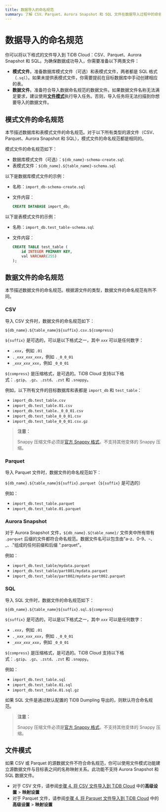 ```yaml
---
title: 数据导入的命名规范
summary: 了解 CSV、Parquet、Aurora Snapshot 和 SQL 文件在数据导入过程中的命名规范。
---
```


# 数据导入的命名规范

你可以将以下格式的文件导入到 TiDB Cloud：CSV、Parquet、Aurora Snapshot 和 SQL。为确保数据成功导入，你需要准备以下两类文件：

- **模式文件**。准备数据库模式文件（可选）和表模式文件，两者都是 SQL 格式（`.sql`）。如果未提供表模式文件，你需要提前在目标数据库中手动创建相应的表。
- **数据文件**。准备符合导入数据命名规范的数据文件。如果数据文件名称无法满足要求，建议使用[**文件模式**](#文件模式)执行导入任务。否则，导入任务将无法扫描到你想要导入的数据文件。

## 模式文件的命名规范

本节描述数据库和表模式文件的命名规范。对于以下所有类型的源文件（CSV、Parquet、Aurora Snapshot 和 SQL），模式文件的命名规范都是相同的。

模式文件的命名规范如下：

- 数据库模式文件（可选）：`${db_name}-schema-create.sql`
- 表模式文件：`${db_name}.${table_name}-schema.sql`

以下是数据库模式文件的示例：

- 名称：`import_db-schema-create.sql`
- 文件内容：

    ```sql
    CREATE DATABASE import_db;
    ```

以下是表模式文件的示例：

- 名称：`import_db.test_table-schema.sql`
- 文件内容：

    ```sql
    CREATE TABLE test_table (
        id INTEGER PRIMARY KEY,
        val VARCHAR(255)
    );
    ```

## 数据文件的命名规范

本节描述数据文件的命名规范。根据源文件的类型，数据文件的命名规范有所不同。

### CSV

导入 CSV 文件时，数据文件的命名规范如下：

`${db_name}.${table_name}${suffix}.csv.${compress}`

`${suffix}` 是可选的，可以是以下格式之一，其中 *`xxx`* 可以是任何数字：

- *`.xxx`*，例如 `.01`
- *`._xxx_xxx_xxx`*，例如 `._0_0_01`
- *`_xxx_xxx_xxx`*，例如 `_0_0_01`

`${compress}` 是压缩格式，是可选的。TiDB Cloud 支持以下格式：`.gzip`、`.gz`、`.zstd`、`.zst` 和 `.snappy`。

例如，以下所有文件的目标数据库和表都是 `import_db` 和 `test_table`：

- `import_db.test_table.csv`
- `import_db.test_table.01.csv`
- `import_db.test_table._0_0_01.csv`
- `import_db.test_table_0_0_01.csv`
- `import_db.test_table_0_0_01.csv.gz`

> **注意：**
>
> Snappy 压缩文件必须是[官方 Snappy 格式](https://github.com/google/snappy)。不支持其他变体的 Snappy 压缩。

### Parquet

导入 Parquet 文件时，数据文件的命名规范如下：

`${db_name}.${table_name}${suffix}.parquet`（`${suffix}` 是可选的）

例如：

- `import_db.test_table.parquet`
- `import_db.test_table.01.parquet`

### Aurora Snapshot

对于 Aurora Snapshot 文件，`${db_name}.${table_name}/` 文件夹中所有带有 `.parquet` 后缀的文件都符合命名规范。数据文件名可以包含由"a-z、0-9、-、_、."组成的任何前缀和后缀 ".parquet"。

例如：

- `import_db.test_table/mydata.parquet`
- `import_db.test_table/part001/mydata.parquet`
- `import_db.test_table/part002/mydata-part002.parquet`

### SQL

导入 SQL 文件时，数据文件的命名规范如下：

`${db_name}.${table_name}${suffix}.sql.${compress}`

`${suffix}` 是可选的，可以是以下格式之一，其中 *`xxx`* 可以是任何数字：

- *`.xxx`*，例如 `.01`
- *`._xxx_xxx_xxx`*，例如 `._0_0_01`
- *`_xxx_xxx_xxx`*，例如 `_0_0_01`

`${compress}` 是压缩格式，是可选的。TiDB Cloud 支持以下格式：`.gzip`、`.gz`、`.zstd`、`.zst` 和 `.snappy`。

例如：

- `import_db.test_table.sql`
- `import_db.test_table.01.sql`
- `import_db.test_table.01.sql.gz`

如果 SQL 文件是通过默认配置的 TiDB Dumpling 导出的，则默认符合命名规范。

> **注意：**
>
> Snappy 压缩文件必须是[官方 Snappy 格式](https://github.com/google/snappy)。不支持其他变体的 Snappy 压缩。

## 文件模式

如果 CSV 或 Parquet 的源数据文件不符合命名规范，你可以使用文件模式功能建立源数据文件与目标表之间的名称映射关系。此功能不支持 Aurora Snapshot 和 SQL 数据文件。

- 对于 CSV 文件，请参阅[步骤 4. 将 CSV 文件导入到 TiDB Cloud](/tidb-cloud/import-csv-files.md#步骤-4-将-csv-文件导入到-tidb-cloud) 中的**高级设置** > **映射设置**
- 对于 Parquet 文件，请参阅[步骤 4. 将 Parquet 文件导入到 TiDB Cloud](/tidb-cloud/import-parquet-files.md#步骤-4-将-parquet-文件导入到-tidb-cloud) 中的**高级设置** > **映射设置**

